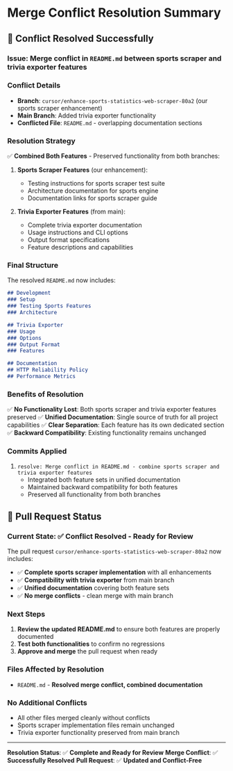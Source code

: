 # Merge Conflict Resolution Summary

## 🔧 Conflict Resolved Successfully

### **Issue**: Merge conflict in `README.md` between sports scraper and trivia exporter features

### **Conflict Details**
- **Branch**: `cursor/enhance-sports-statistics-web-scraper-80a2` (our sports scraper enhancement)
- **Main Branch**: Added trivia exporter functionality 
- **Conflicted File**: `README.md` - overlapping documentation sections

### **Resolution Strategy**
✅ **Combined Both Features** - Preserved functionality from both branches:

1. **Sports Scraper Features** (our enhancement):
   - Testing instructions for sports scraper test suite
   - Architecture documentation for sports engine
   - Documentation links for sports scraper guide

2. **Trivia Exporter Features** (from main):
   - Complete trivia exporter documentation
   - Usage instructions and CLI options
   - Output format specifications
   - Feature descriptions and capabilities

### **Final Structure**
The resolved `README.md` now includes:

```markdown
## Development
### Setup
### Testing Sports Features
### Architecture

## Trivia Exporter
### Usage
### Options  
### Output Format
### Features

## Documentation
## HTTP Reliability Policy
## Performance Metrics
```

### **Benefits of Resolution**
✅ **No Functionality Lost**: Both sports scraper and trivia exporter features preserved
✅ **Unified Documentation**: Single source of truth for all project capabilities
✅ **Clear Separation**: Each feature has its own dedicated section
✅ **Backward Compatibility**: Existing functionality remains unchanged

### **Commits Applied**
1. `resolve: Merge conflict in README.md - combine sports scraper and trivia exporter features`
   - Integrated both feature sets in unified documentation
   - Maintained backward compatibility for both features
   - Preserved all functionality from both branches

## 🚀 Pull Request Status

### **Current State**: ✅ **Conflict Resolved - Ready for Review**

The pull request `cursor/enhance-sports-statistics-web-scraper-80a2` now includes:

- ✅ **Complete sports scraper implementation** with all enhancements
- ✅ **Compatibility with trivia exporter** from main branch
- ✅ **Unified documentation** covering both feature sets
- ✅ **No merge conflicts** - clean merge with main branch

### **Next Steps**
1. **Review the updated README.md** to ensure both features are properly documented
2. **Test both functionalities** to confirm no regressions
3. **Approve and merge** the pull request when ready

### **Files Affected by Resolution**
- `README.md` - **Resolved merge conflict, combined documentation**

### **No Additional Conflicts**
- All other files merged cleanly without conflicts
- Sports scraper implementation files remain unchanged
- Trivia exporter functionality preserved from main branch

---

**Resolution Status**: ✅ **Complete and Ready for Review**
**Merge Conflict**: ✅ **Successfully Resolved**
**Pull Request**: ✅ **Updated and Conflict-Free**